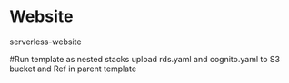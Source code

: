 # Website
serverless-website


#Run template as nested stacks 
upload rds.yaml and cognito.yaml to S3 bucket and Ref in parent template

